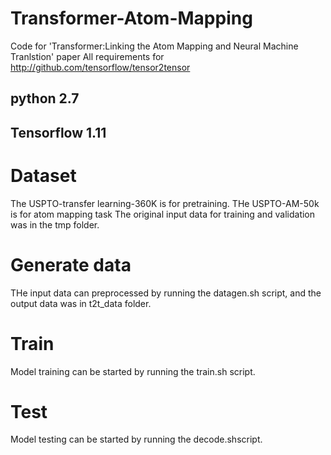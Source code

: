 # Transformer-Atom-Mapping
Code for 'Transformer:Linking the Atom Mapping and Neural Machine Tranlstion' paper
All requirements for http://github.com/tensorflow/tensor2tensor
## python 2.7
## Tensorflow 1.11
# Dataset
The USPTO-transfer learning-360K is for pretraining.
THe USPTO-AM-50k is for atom mapping task
The original input data for training and validation was in the tmp folder.
# Generate data
THe input data can preprocessed by running the datagen.sh script, and the output data was in t2t_data folder.
# Train
Model training can be started by running the train.sh script.
# Test
Model testing can be started by running the decode.shscript.
